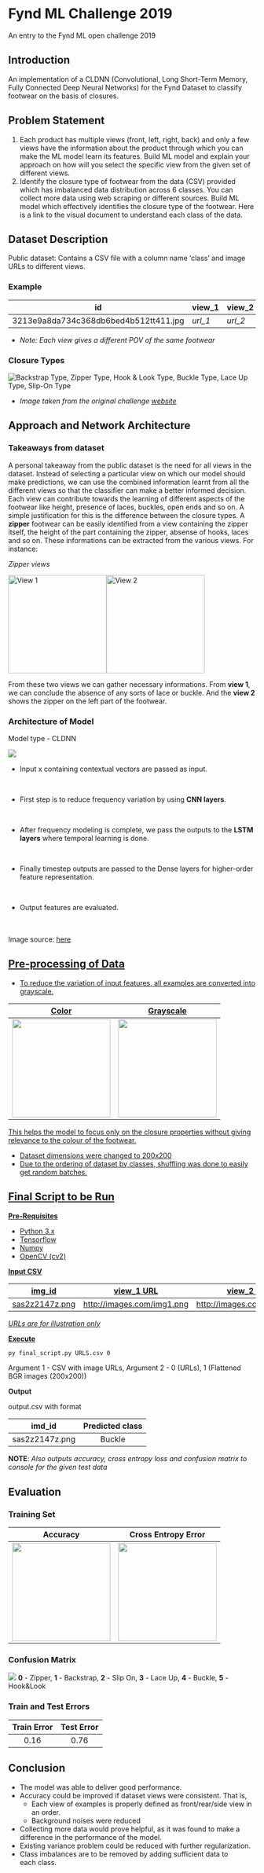 # Fynd ML Challenge 2019
An entry to the Fynd ML open challenge 2019
## Introduction
An implementation of a CLDNN (Convolutional, Long Short-Term Memory, Fully Connected Deep Neural Networks) for the Fynd Dataset to classify footwear on the basis of closures.

## Problem Statement
1. Each product has multiple views (front, left, right, back) and only a few views have the information about the product through which you can make the ML model learn its features. Build ML model and explain your approach on how will you select the specific view from the given set of different views.
2. Identify the closure type of footwear from the data (CSV) provided which has imbalanced data distribution across 6 classes. You can collect more data using web scraping or different sources. Build ML model which effectively identifies the closure type of the footwear. 
Here is a link to the visual document to understand each class of the data.

## Dataset Description
Public dataset: Contains a CSV file with a column name ‘class’ and image URLs to different views.
### Example

id | view_1 | view_2 | view_3 | view_4 | view_5 | class
--- | --- | --- | --- | --- | --- | --- 
3213e9a8da734c368db6bed4b512tt411.jpg | *url_1* | *url_2* | *url_3* | *url_4* | *url_5* | zipper

* *Note: Each view gives a different POV of the same footwear*

### Closure Types
![Backstrap Type, Zipper Type, Hook & Look Type, Buckle Type, Lace Up Type, Slip-On Type](https://cdn-images-1.medium.com/max/1600/1*NVy-YMJ5w3dHSB9jeV31Sw.png)

* *Image taken from the original challenge [website](https://blog.gofynd.com/machine-learning-internship-challenge-2019-6b4e9dddb637)*

## Approach and Network Architecture
### Takeaways from dataset</dt>
A personal takeaway from the public dataset is the need for all views in the dataset. Instead of selecting a particular view on which our model should make predictions, we can use the combined information learnt from all the different views so that the classifier can make a better informed decision. Each view can contribute towards the learning of different aspects of the footwear like height, presence of laces, buckles, open ends and so on. A simple justification for this is the difference between the closure types. A **zipper** footwear can be easily identified from a view containing the zipper itself, the height of the part containing the zipper, absense of hooks, laces and so on. These informations can be extracted from the various views. For instance: 

*Zipper views*

<img src="https://vision-images-store.s3.amazonaws.com/internship/zipper/view_1/1a71911437d54b3980d3d81001ec19a4.jpg" height="200" width="200" title="View 1"/><img src="https://vision-images-store.s3.amazonaws.com/internship/zipper/view_5/1a71911437d54b3980d3d81001ec19a4.jpg" height="200" width="200" title="View 2"/>

From these two views we can gather necessary informations. From **view 1**, we can conclude the absence of any sorts of lace or buckle. And the **view 2** shows the zipper on the left part of the footwear.

### Architecture of Model
Model type - CLDNN

<img src="https://3qeqpr26caki16dnhd19sv6by6v-wpengine.netdna-ssl.com/wp-content/uploads/2017/07/Convolutional-Neural-Network-Long-Short-Term-Memory-Network-Archiecture.png" align="left"/>
<br/>

* Input x containing contextual vectors are passed as input.
<br/>

* First step is to reduce frequency variation by using **CNN layers**.
<br/>

* After frequency modeling is complete, we pass the outputs to the **LSTM layers** where temporal learning is done.
<br/>

* Finally timestep outputs are passed to the Dense layers for higher-order feature representation.
<br/>

* Output features are evaluated.
<br/><br/><br/>

Image source: <a href="https://machinelearningmastery.com/cnn-long-short-term-memory-networks/"/>here

## Pre-processing of Data
* To reduce the variation of input features, all examples are converted into grayscale.

Color | Grayscale
:----:|:---------:
<img src="https://github.com/monstahzxz/fyndML/blob/master/images/color.png" height="200" width="200"/> | <img src="https://github.com/monstahzxz/fyndML/blob/master/images/black.png" height="200" width="200"/>

This helps the model to focus only on the closure properties without giving relevance to the colour of the footwear.
* Dataset dimensions were changed to 200x200
* Due to the ordering of dataset by classes, shuffling was done to easily get random batches.

## Final Script to be Run
**Pre-Requisites**
* Python 3.x
* Tensorflow
* Numpy
* OpenCV (cv2)

**Input CSV**

img_id | view_1 URL | view_2 URL | view_3 URL | view_4 URL | view_5 URL | class
:---:|:---:|:---:|:---:|:---:|:---:|:---:
sas2z2147z.png | http://images.com/img1.png | http://images.com/img2.png | http://images.com/img3.png | http://images.com/img4.png | http://images.com/img5.png | Buckle

*URLs are for illustration only*

**Execute**
```sh
py final_script.py URLS.csv 0
```
Argument 1 - CSV with image URLs,
Argument 2 - 0 (URLs), 1 (Flattened BGR images (200x200))

**Output**

output.csv with format

imd_id | Predicted class
:----:|:----:
sas2z2147z.png | Buckle

**NOTE**: *Also outputs accuracy, cross entropy loss and confusion matrix to console for the given test data*

## Evaluation
### Training Set
Accuracy | Cross Entropy Error
:-------:|:-------------------:
<img src="https://github.com/monstahzxz/fyndML/blob/master/images/acc.png" height="200" width="200"/> | <img src="https://github.com/monstahzxz/fyndML/blob/master/images/err.png" height="200" width="200"/>
### Confusion Matrix
![](https://github.com/monstahzxz/fyndML/blob/master/images/cm.png)
**0** - Zipper, **1** - Backstrap, **2** - Slip On, **3** - Lace Up, **4** - Buckle, **5** - Hook&Look

### Train and Test Errors
Train Error | Test Error
:----:|:----:
0.16 | 0.76

## Conclusion
* The model was able to deliver good performance.
* Accuracy could be improved if dataset views were consistent. That is,
  * Each view of examples is properly defined as front/rear/side view in an order.
  * Background noises were reduced
* Collecting more data would prove helpful, as it was found to make a difference in the performance of the model.
* Existing variance problem could be reduced with further regularization.
* Class imbalances are to be removed by adding sufficient data to each class.
